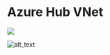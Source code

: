 # Azure Hub VNet

[<img src="http://azuredeploy.net/deploybutton.png"/>](https://portal.azure.com/#create/Microsoft.Template/uri/https%3A%2F%2Fraw.githubusercontent.com%2FPaloAltoNetworks%2FAzure-Transit-VNet-0.1%2Fmaster%2Fazure-hub%2FazureDeployInfra.json?token=AZoiWUdo2qPkcTjMXpY8_KOkrP2aBqp_ks5ahJwcwA%3D%3D)

![alt_text](https://github.com/PaloAltoNetworks/Azure-Transit-VNet-0.1/blob/master/documentation/images/Hub-Topology.PNG "topology")
